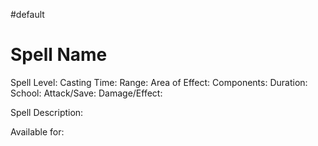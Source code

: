 #default

# Spell Name
Spell Level:
Casting Time:
Range: 
Area of Effect: 
Components:
Duration:
School:
Attack/Save:
Damage/Effect:

Spell Description: 


Available for: 